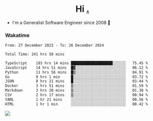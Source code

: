 <h1 align="center">Hi <a href="https://www.hackerrank.com/erasmosaraujo">.</a></h1>
 
- I'm a Generalist Software Engineer  since 2008 🚀
<!--  
<p align="left">
  <a href="https://github.com/erasmosoares/github-readme-stats">
    <img
      align="center"
      src="https://github-readme-stats.vercel.app/api/top-langs/?username=erasmosoares&theme=radical&layout=compact"
    />
  </a>
  <a href="https://github.com/erasmosoares/github-readme-stats">
    [![Harlok's WakaTime stats](https://github-readme-stats.vercel.app/api/wakatime?username=ffflabs)](https://github.com/anuraghazra/github-readme-stats)
  </a>
</p>

<!--
 ### Repo 
 
<p align="left">
 <a href="https://github.com/erasmosoares/github-readme-stats">
    <img
      align="center"
      height="165"
      src="https://github-readme-stats.vercel.app/api/pin?username=erasmosoares&repo=sample-node&title_color=fff&icon_color=f9f9f9&text_color=9f9f9f&bg_color=151515"
    />
  </a>
  <a href="https://github.com/erasmosoares/github-readme-stats">
    <img
      align="center"
      height="165"
      src="https://github-readme-stats.vercel.app/api/pin?username=erasmosoares&repo=sample-node&title_color=fff&icon_color=f9f9f9&text_color=9f9f9f&bg_color=151515"
    />
  </a>
</p>
-->

 ### Wakatime 

<!--START_SECTION:waka-->

```txt
From: 27 December 2023 - To: 26 December 2024

Total Time: 241 hrs 58 mins

TypeScript    183 hrs 14 mins ███████████████████░░░░░░   75.45 %
JavaScript    14 hrs 51 mins  █▓░░░░░░░░░░░░░░░░░░░░░░░   06.12 %
Python        11 hrs 56 mins  █▒░░░░░░░░░░░░░░░░░░░░░░░   04.91 %
Go            9 hrs 1 min     █░░░░░░░░░░░░░░░░░░░░░░░░   03.72 %
JSON          8 hrs 21 mins   █░░░░░░░░░░░░░░░░░░░░░░░░   03.44 %
Docker        3 hrs 51 mins   ▒░░░░░░░░░░░░░░░░░░░░░░░░   01.59 %
Markdown      3 hrs 20 mins   ▒░░░░░░░░░░░░░░░░░░░░░░░░   01.38 %
CSV           2 hrs 17 mins   ▒░░░░░░░░░░░░░░░░░░░░░░░░   00.94 %
YAML          1 hr 21 mins    ░░░░░░░░░░░░░░░░░░░░░░░░░   00.56 %
HTML          1 hr 1 min      ░░░░░░░░░░░░░░░░░░░░░░░░░   00.42 %
```

<!--END_SECTION:waka-->

![](https://komarev.com/ghpvc/?username=erasmosoares&color=brightgreen)
